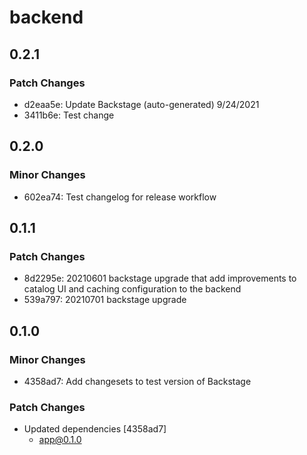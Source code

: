 # backend

## 0.2.1

### Patch Changes

- d2eaa5e: Update Backstage (auto-generated) 9/24/2021
- 3411b6e: Test change

## 0.2.0

### Minor Changes

- 602ea74: Test changelog for release workflow

## 0.1.1

### Patch Changes

- 8d2295e: 20210601 backstage upgrade that add improvements to catalog UI and caching configuration to the backend
- 539a797: 20210701 backstage upgrade

## 0.1.0

### Minor Changes

- 4358ad7: Add changesets to test version of Backstage

### Patch Changes

- Updated dependencies [4358ad7]
  - app@0.1.0
